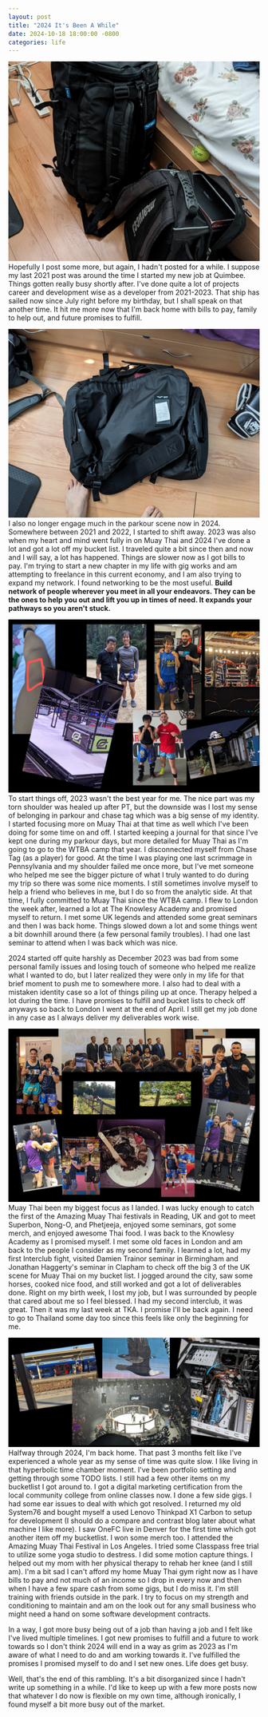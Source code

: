 ```yaml
---
layout: post
title: "2024 It's Been A While"
date: 2024-10-18 18:00:00 -0800
categories: life
---
```

![luggage](/assets/2024-10-16/bag.jpg)
Hopefully I post some more, but again, I hadn't posted for a while. I suppose my last 2021 post was around the time I started my new job at Quimbee. Things gotten really busy shortly after. I've done quite a lot of projects career and development wise as a developer from 2021-2023. That ship has sailed now since July right before my birthday, but I shall speak on that another time. It hit me more now that I'm back home with bills to pay, family to help out, and future promises to fulfill.

![luggage2](/assets/2024-10-16/bag2.jpg)
I also no longer engage much in the parkour scene now in 2024. Somewhere between 2021 and 2022, I started to shift away. 2023 was also when my heart and mind went fully in on Muay Thai and 2024 I've done a lot and got a lot off my bucket list. I traveled quite a bit since then and now and I will say, a lot has happened. Things are slower now as I got bills to pay. I'm trying to start a new chapter in my life with gig works and am attempting to freelance in this current economy, and I am also trying to expand my network. I found networking to be the most useful. **Build network of people wherever you meet in all your endeavors. They can be the ones to help you out and lift you up in times of need. It expands your pathways so you aren't stuck.**

![images](/assets/2024-10-16/collage.jpg)
To start things off, 2023 wasn't the best year for me. The nice part was my torn shoulder was healed up after PT, but the downside was I lost my sense of belonging in parkour and chase tag which was a big sense of my identity. I started focusing more on Muay Thai at that time as well which I've been doing for some time on and off. I started keeping a journal for that since I've kept one during my parkour days, but more detailed for Muay Thai as I'm going to go to the WTBA camp that year. I disconnected myself from Chase Tag (as a player) for good. At the time I was playing one last scrimmage in Pennsylvania and my shoulder failed me once more, but I've met someone who helped me see the bigger picture of what I truly wanted to do during my trip so there was some nice moments. I still sometimes involve myself to help a friend who believes in me, but I do so from the analytic side. At that time, I fully committed to Muay Thai since the WTBA camp. I flew to London the week after, learned a lot at The Knowlesy Academy and promised myself to return. I met some UK legends and attended some great seminars and then I was back home. Things slowed down a lot and some things went a bit downhill around there (a few personal family troubles). I had one last seminar to attend when I was back which was nice.

2024 started off quite harshly as December 2023 was bad from some personal family issues and losing touch of someone who helped me realize what I wanted to do, but I later realized they were only in my life for that brief moment to push me to somewhere more. I also had to deal with a mistaken identity case so a lot of things piling up at once. Therapy helped a lot during the time. I have promises to fulfill and bucket lists to check off anyways so back to London I went at the end of April. I still get my job done in any case as I always deliver my deliverables work wise.

![images2](/assets/2024-10-16/collage2.jpg)
Muay Thai been my biggest focus as I landed. I was lucky enough to catch the first of the Amazing Muay Thai festivals in Reading, UK and got to meet Superbon, Nong-O, and Phetjeeja, enjoyed some seminars, got some merch, and enjoyed awesome Thai food. I was back to the Knowlesy Academy as I promised myself. I met some old faces in London and am back to the people I consider as my second family. I learned a lot, had my first Interclub fight, visited Damien Trainor seminar in Birmingham and Jonathan Haggerty's seminar in Clapham to check off the big 3 of the UK scene for Muay Thai on my bucket list. I jogged around the city, saw some horses, cooked nice food, and still worked and got a lot of deliverables done. Right on my birth week, I lost my job, but I was surrounded by people that cared about me so I feel blessed. I had my second interclub, it was great. Then it was my last week at TKA. I promise I'll be back again. I need to go to Thailand some day too since this feels like only the beginning for me.

![images3](/assets/2024-10-16/collage3.jpg)
Halfway through 2024, I'm back home. That past 3 months felt like I've experienced a whole year as my sense of time was quite slow. I like living in that hyperbolic time chamber moment. I've been portfolio setting and getting through some TODO lists. I still had a few other items on my bucketlist I got around to. I got a digital marketing certification from the local community college from online classes now. I done a few side gigs. I had some ear issues to deal with which got resolved. I returned my old System76 and bought myself a used Lenovo Thinkpad X1 Carbon to setup for development (I should do a compare and contrast blog later about what machine I like more). I saw OneFC live in Denver for the first time which got another item off my bucketlist. I won some merch too. I attended the Amazing Muay Thai Festival in Los Angeles. I tried some Classpass free trial to utilize some yoga studio to destress. I did some motion capture things. I helped out my mom with her physical therapy to rehab her knee (and I still am). I'm a bit sad I can't afford my home Muay Thai gym right now as I have bills to pay and not much of an income so I drop in every now and then when I have a few spare cash from some gigs, but I do miss it. I'm still training with friends outside in the park. I try to focus on my strength and conditioning to maintain and am on the look out for any small business who might need a hand on some software development contracts.

In a way, I got more busy being out of a job than having a job and I felt like I've lived multiple timelines. I got new promises to fulfill and a future to work towards so I don't think 2024 will end in a way as grim as 2023 as I'm aware of what I need to do and am working towards it. I've fulfilled the promises I promised myself to do and I set new ones. Life does get busy.

Well, that's the end of this rambling. It's a bit disorganized since I hadn't write up something in a while. I'd like to keep up with a few more posts now that whatever I do now is flexible on my own time, although ironically, I found myself a bit more busy out of the market.
